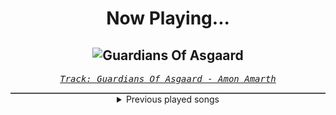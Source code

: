 <div align="center"> 
<h1>Now Playing...</h1>

![Guardians Of Asgaard](https://i.scdn.co/image/ab67616d00001e029203fd1f5c23f0ad92ce63fa)
--
_<samp><a href="https://open.spotify.com/track/2DR9AzDhYeStkHupvU08FC">Track: Guardians Of Asgaard - Amon Amarth</a></samp>_

<div style="border: 1px #4B5054 solid"></div>
<details>
  <summary>
    Previous played songs
  </summary>
  <table>
    <thead>
      <tr>
        <th>
          Artist
        </th>
        <th>
          Song
        </th>
        <th>
          Link
        </th>
      </tr>
    </thead>
    <tbody>
      <tr><td>Amon Amarth</td><td>Guardians Of Asgaard</td><td><a href="https://open.spotify.com/track/2DR9AzDhYeStkHupvU08FC">https://open.spotify.com/track/2DR9AzDhYeStkHupvU08FC</a></td></tr><tr><td>August Burns Red</td><td>Invisible Enemy</td><td><a href="https://open.spotify.com/track/4gSokjaAfP1W9NTfkolzdJ">https://open.spotify.com/track/4gSokjaAfP1W9NTfkolzdJ</a></td></tr><tr><td>Nine Shrines</td><td>Bend</td><td><a href="https://open.spotify.com/track/29j9XSFS93F4II42oV8mOv">https://open.spotify.com/track/29j9XSFS93F4II42oV8mOv</a></td></tr><tr><td>Breaking Benjamin</td><td>Fade Away</td><td><a href="https://open.spotify.com/track/6PkquTvmXuL0BuHqC0nZEB">https://open.spotify.com/track/6PkquTvmXuL0BuHqC0nZEB</a></td></tr><tr><td>Nick Phoenix</td><td>The Omen King</td><td><a href="https://open.spotify.com/track/0nr0jz8gPvaYLtuYYAgc0r">https://open.spotify.com/track/0nr0jz8gPvaYLtuYYAgc0r</a></td></tr><tr><td>Will Ramos</td><td>Rain</td><td><a href="https://open.spotify.com/track/1pELCtS95FQP4wuHKgLBmI">https://open.spotify.com/track/1pELCtS95FQP4wuHKgLBmI</a></td></tr><tr><td>Sleep Token</td><td>Rain</td><td><a href="https://open.spotify.com/track/0GXwlEXCO8qeeeOIYpsR3m">https://open.spotify.com/track/0GXwlEXCO8qeeeOIYpsR3m</a></td></tr><tr><td>Sleep Token</td><td>Aqua Regia</td><td><a href="https://open.spotify.com/track/5ub6Cb5yKmgGGwjvqZM1gI">https://open.spotify.com/track/5ub6Cb5yKmgGGwjvqZM1gI</a></td></tr><tr><td>Sleep Token</td><td>Chokehold</td><td><a href="https://open.spotify.com/track/1Uifdytv882RtTn6Gr4xAA">https://open.spotify.com/track/1Uifdytv882RtTn6Gr4xAA</a></td></tr><tr><td>Thousand Foot Krutch</td><td>Be Somebody</td><td><a href="https://open.spotify.com/track/33MnSYLvtOrbj5zwfioEiH">https://open.spotify.com/track/33MnSYLvtOrbj5zwfioEiH</a></td></tr><tr><td>Five Finger Death Punch</td><td>Remember Everything</td><td><a href="https://open.spotify.com/track/4G2GSsAneHpcG5J8cKGXyw">https://open.spotify.com/track/4G2GSsAneHpcG5J8cKGXyw</a></td></tr><tr><td>NF</td><td>MISTAKE</td><td><a href="https://open.spotify.com/track/0rc9XLNs7KZXu2ASA3LbL8">https://open.spotify.com/track/0rc9XLNs7KZXu2ASA3LbL8</a></td></tr><tr><td>Bring Me The Horizon</td><td>One Day The Only Butterflies Left Will Be In Your Chest As You March Towards Your Death (feat. Amy Lee)</td><td><a href="https://open.spotify.com/track/20Kau1BL5IUaPo4l488D57">https://open.spotify.com/track/20Kau1BL5IUaPo4l488D57</a></td></tr><tr><td>Band of Horses</td><td>The Funeral</td><td><a href="https://open.spotify.com/track/5lRzWDEe7UuedU2QPsFg0K">https://open.spotify.com/track/5lRzWDEe7UuedU2QPsFg0K</a></td></tr><tr><td>Josh A</td><td>Suicidal Thoughts</td><td><a href="https://open.spotify.com/track/56TOfxnRzSRbFRw8J6C4IT">https://open.spotify.com/track/56TOfxnRzSRbFRw8J6C4IT</a></td></tr><tr><td>Falling In Reverse</td><td>The Drug In Me Is Reimagined</td><td><a href="https://open.spotify.com/track/5GIWP2q6p92lFA10KUuL0z">https://open.spotify.com/track/5GIWP2q6p92lFA10KUuL0z</a></td></tr><tr><td>NF</td><td>DRIFTING</td><td><a href="https://open.spotify.com/track/2hRlHXzOf14ArYmOPeAXsa">https://open.spotify.com/track/2hRlHXzOf14ArYmOPeAXsa</a></td></tr><tr><td>Evanescence</td><td>Hello</td><td><a href="https://open.spotify.com/track/0aYUqsvZG7bAslrUkd9Z0g">https://open.spotify.com/track/0aYUqsvZG7bAslrUkd9Z0g</a></td></tr><tr><td>Brennan Savage</td><td>Dreams of You</td><td><a href="https://open.spotify.com/track/2OoB6AHLHuLxhkNHrUH7lD">https://open.spotify.com/track/2OoB6AHLHuLxhkNHrUH7lD</a></td></tr><tr><td>mgk</td><td>Let You Go</td><td><a href="https://open.spotify.com/track/1beqtQO0aIc1dWsXr97Iji">https://open.spotify.com/track/1beqtQO0aIc1dWsXr97Iji</a></td></tr>
    </tbody>
  </table>
</details>

</div>
